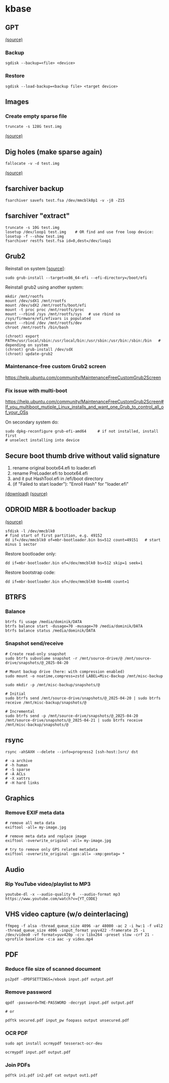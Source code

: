 # kbase

## GPT

[(source)](https://www.dedoimedo.com/computers/gpt-disk-backup-partition-table.html)

### Backup

```shell
sgdisk --backup=<file> <device>
```

### Restore

```shell
sgdisk --load-backup=<backup file> <target device>
```

## Images

### Create empty sparse file

```shell
truncate -s 128G test.img
```

[(source)](https://www.systutorials.com/handling-sparse-files-on-linux/)

## Dig holes (make sparse again)

```shell
fallocate -v -d test.img
```

[(source)](https://www.systutorials.com/handling-sparse-files-on-linux/#comment-170695)


## fsarchiver backup

```shell
fsarchiver savefs test.fsa /dev/mmcblk0p1 -v -j8 -Z15
```

## fsarchiver "extract"

```shell
truncate -s 10G test.img
losetup /dev/loop1 test.img    # OR find and use free loop device: losetup -f --show test.img
fsarchiver restfs test.fsa id=0,dest=/dev/loop1
```


## Grub2

Reinstall on system [[source](https://superuser.com/questions/376470/how-to-reinstall-grub2-efi#comment1546454_721045)]:

```shell
sudo grub-install --target=x86_64-efi --efi-directory=/boot/efi
```

Reinstall grub2 using another system:

```shell
mkdir /mnt/rootfs
mount /dev/sdX1 /mnt/rootfs
mount /dev/sdX2 /mnt/rootfs/boot/efi
mount -t proc proc /mnt/rootfs/proc
mount --rbind /sys /mnt/rootfs/sys   # use rbind so /sys/firmware/efi/efivars is populated
mount --rbind /dev /mnt/rootfs/dev
chroot /mnt/rootfs /bin/bash

(chroot) export PATH=/usr/local/sbin:/usr/local/bin:/usr/sbin:/usr/bin:/sbin:/bin   # depending on system
(chroot) grub-install /dev/sdX
(chroot) update-grub2
```

### Maintenance-free custom Grub2 screen

https://help.ubuntu.com/community/MaintenanceFreeCustomGrub2Screen

### Fix issue with multi-boot

https://help.ubuntu.com/community/MaintenanceFreeCustomGrub2Screen#If_you_multiboot_mutiple_Linux_installs_and_want_one_Grub_to_control_all_of_your_OSs

On secondary system do:

```shell
sudo dpkg-reconfigure grub-efi-amd64     # if not installed, install first
# unselect installing into device
```

## Secure boot thumb drive without valid signature

  1. rename original bootx64.efi to loader.efi
  2. rename PreLoader.efi to bootx64.efi
  3. and it put HashTool.efi in /efi/boot directory
  4. (if "Failed to start loader"): "Enroll Hash" for "loader.efi"

[(download)](https://blog.hansenpartnership.com/linux-foundation-secure-boot-system-released/)
[(source)](https://gitlab.com/systemrescue/systemrescue-sources/-/issues/50)


## ODROID MBR & bootloader backup

[(source)](https://forum.odroid.com/viewtopic.php?t=22930)


```shell
sfdisk -l /dev/mmcblk0
# find start of first partition, e.g. 49152
dd if=/dev/mmcblk0 of=mbr-bootloader.bin bs=512 count=49151   # start minus 1 sector
```

Restore bootloader only:

```shell
dd if=mbr-bootloader.bin of=/dev/mmcblk0 bs=512 skip=1 seek=1
```

Restore bootstrap code:

```shell
dd if=mbr-bootloader.bin of=/dev/mmcblk0 bs=446 count=1
```


## BTRFS


### Balance

```shell
btrfs fi usage /media/dominik/DATA
btrfs balance start -dusage=70 -musage=70 /media/dominik/DATA
btrfs balance status /media/dominik/DATA
```

### Snapshot send/receive

```shell
# Create read-only snapshot
sudo btrfs subvolume snapshot -r /mnt/source-drive/@ /mnt/source-drive/snapshots/@_2025-04-20

# Mount backup drive (here: with compression enabled)
sudo mount -o noatime,compress=zstd LABEL=Misc-Backup /mnt/misc-backup

sudo mkdir -p /mnt/misc-backup/snapshots/@

# Initial
sudo btrfs send /mnt/source-drive/snapshots/@_2025-04-20 | sudo btrfs receive /mnt/misc-backup/snapshots/@

# Incremental
sudo btrfs send -p /mnt/source-drive/snapshots/@_2025-04-20 /mnt/source-drive/snapshots/@_2025-04-21 | sudo btrfs receive /mnt/misc-backup/snapshots/@
```

## rsync

```shell
rsync -ahSAXH --delete --info=progress2 [ssh-host:]src/ dst

# -a archive
# -h human
# -S sparse
# -A ACLs
# -X xattrs
# -H hard links
```

## Graphics

### Remove EXIF meta data

```shell
# remove all meta data
exiftool -all= my-image.jpg

# remove meta data and replace image
exiftool -overwrite_original -all= my-image.jpg

# try to remove only GPS related metadata
exiftool -overwrite_original -gps:all= -xmp:geotag= *
```


## Audio

### Rip YouTube video/playlist to MP3

```
youtube-dl -x --audio-quality 0  --audio-format mp3 https://www.youtube.com/watch?v={YT_CODE}
```

## VHS video capture (w/o deinterlacing)

```shell
ffmpeg -f alsa -thread_queue_size 4096 -ar 48000 -ac 2 -i hw:1 -f v4l2 -thread_queue_size 4096 -input_format yuyv422 -framerate 25 -i /dev/video0 -vf format=yuv420p -c:v libx264 -preset slow -crf 21 -vprofile baseline -c:a aac -y video.mp4
```

## PDF

### Reduce file size of scanned document

```shell
ps2pdf -dPDFSETTINGS=/ebook input.pdf output.pdf
```

### Remove password

```shell
qpdf -password=THE-PASSWORD -decrypt input.pdf output.pdf

# or

pdftk secured.pdf input_pw foopass output unsecured.pdf
```

### OCR PDF

``` shell
sudo apt install ocrmypdf tesseract-ocr-deu

ocrmypdf input.pdf output.pdf
```

### Join PDFs

```shell
pdftk in1.pdf in2.pdf cat output out1.pdf
```

